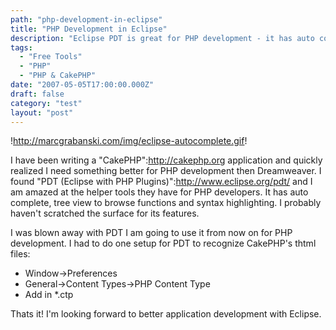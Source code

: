 ```yaml
---
path: "php-development-in-eclipse"
title: "PHP Development in Eclipse"
description: "Eclipse PDT is great for PHP development - it has auto complete, tree view to browse functions and syntax highlighting."
tags: 
  - "Free Tools"
  - "PHP"
  - "PHP & CakePHP"
date: "2007-05-05T17:00:00.000Z"
draft: false
category: "test"
layout: "post"
---
```


!http://marcgrabanski.com/img/eclipse-autocomplete.gif!

I have been writing a "CakePHP":http://cakephp.org application and quickly realized I need something better for PHP development then Dreamweaver. I found "PDT (Eclipse with PHP Plugins)":http://www.eclipse.org/pdt/ and I am amazed at the helper tools they have for PHP developers. It has auto complete, tree view to browse functions and syntax highlighting. I probably haven't scratched the surface for its features.

I was blown away with PDT I am going to use it from now on for PHP development. I had to do one setup for PDT to recognize CakePHP's thtml files:
- Window->Preferences
- General->Content Types->PHP Content Type
- Add in *.ctp

Thats it! I'm looking forward to better application development with Eclipse.